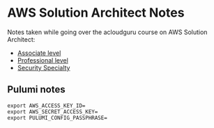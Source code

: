 # AWS Solution Architect Notes

Notes taken while going over the acloudguru course on AWS Solution Architect:

* [Associate level](./ASSOCIATE.md)
* [Professional level](./PROFESSIONAL.md)
* [Security Specialty](./SECURITY.md)

## Pulumi notes

```console
export AWS_ACCESS_KEY_ID=
export AWS_SECRET_ACCESS_KEY=
export PULUMI_CONFIG_PASSPHRASE=
```
